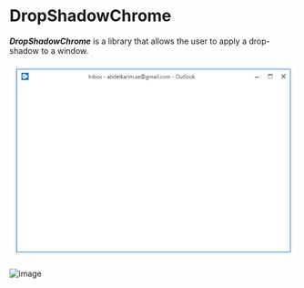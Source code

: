 # DropShadowChrome
***DropShadowChrome*** is a library that allows the user to apply a drop-shadow to a window.

![Sample](Images/DropShadowChrome.png "Demo")

![image](https://cloud.githubusercontent.com/assets/1153480/5691719/fcc7d35a-98d4-11e4-8adb-2e30a58103b3.png)
